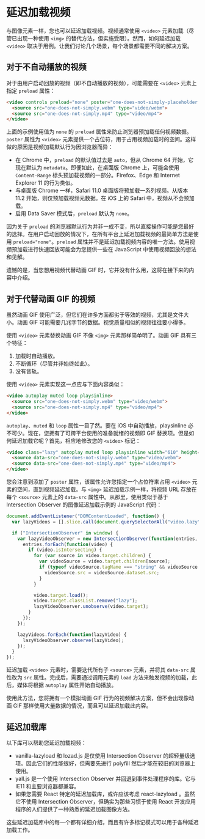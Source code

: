 # 延迟加载视频

与图像元素一样，您也可以延迟加载视频。视频通常使用 `<video>` 元素加载（尽管已出现一种使用 `<img>` 的替代方法，但实施受限）。然而，如何延迟加载 `<video>` 取决于用例。让我们讨论几个场景，每个场景都需要不同的解决方案。

## 对于不自动播放的视频

对于由用户启动回放的视频（即不自动播放的视频），可能需要在 `<video>` 元素上指定 `preload` 属性：

```html
<video controls preload="none" poster="one-does-not-simply-placeholder.jpg">
  <source src="one-does-not-simply.webm" type="video/webm">
  <source src="one-does-not-simply.mp4" type="video/mp4">
</video>
```

上面的示例使用值为 `none` 的 `preload` 属性来防止浏览器预加载任何视频数据。`poster` 属性为 `<video>` 元素提供一个占位符，用于占用视频加载时的空间。这样做的原因是视频加载默认行为因浏览器而异：

- 在 Chrome 中，`preload` 的默认值过去是 `auto`，但从 Chrome 64 开始，它现在默认为 `metadata`。即便如此，在桌面版 Chrome 上，可能会使用 `Content-Range` 标头预加载视频的一部分。Firefox、Edge 和 Internet Explorer 11 的行为类似。
- 与桌面版 Chrome 一样，Safari 11.0 桌面版将预加载一系列视频。从版本 11.2 开始，则仅预加载视频元数据。在 iOS 上的 Safari 中，视频从不会预加载。
- 启用 Data Saver 模式后，`preload` 默认为 `none`。

因为关于 `preload` 的浏览器默认行为并非一成不变，所以直接操作可能是您最好的选择。在用户启动回放的情况下，在所有平台上延迟加载视频的最简单方法是使用 `preload="none"`。`preload` 属性并不是延迟加载视频内容的唯一方法。使用视频预加载进行快速回放可能会为您提供一些在 JavaScript 中使用视频回放的想法和见解。

遗憾的是，当您想用视频代替动画 GIF 时，它并没有什么用，这将在接下来的内容中介绍。

## 对于代替动画 GIF 的视频

虽然动画 GIF 使用广泛，但它们在许多方面都劣于等效的视频，尤其是文件大小。动画 GIF 可能需要几兆字节的数据。视觉质量相似的视频往往要小得多。

使用 `<video>` 元素替换动画 GIF 不像 `<img>` 元素那样简单明了。动画 GIF 具有三个特征：

1. 加载时自动播放。
2. 不断循环（尽管并非始终如此）。
3. 没有音轨。

使用 `<video>` 元素实现这一点应与下面内容类似：

```html
<video autoplay muted loop playsinline>
  <source src="one-does-not-simply.webm" type="video/webm">
  <source src="one-does-not-simply.mp4" type="video/mp4">
</video>
```

`autoplay`、`muted` 和 `loop` 属性一目了然。要在 iOS 中自动播放，playsinline 必不可少。现在，您拥有了可跨平台使用的准备就绪的视频即 GIF 替换项。但是如何延迟加载它呢？首先，相应地修改您的 `<video>` 标记：

```html
<video class="lazy" autoplay muted loop playsinline width="610" height="254" poster="one-does-not-simply.jpg">
  <source data-src="one-does-not-simply.webm" type="video/webm">
  <source data-src="one-does-not-simply.mp4" type="video/mp4">
</video>
```

您会注意到添加了 `poster` 属性，该属性允许您指定一个占位符来占用 `<video>` 元素的空间，直到视频延迟加载。与 `<img>` 延迟加载示例一样，将视频 URL 存放在每个 `<source>` 元素上的 `data-src` 属性中。从那里，使用类似于基于 Intersection Observer 的图像延迟加载示例的 JavaScript 代码：

```javascript
document.addEventListener("DOMContentLoaded", function() {
  var lazyVideos = [].slice.call(document.querySelectorAll("video.lazy"));

  if ("IntersectionObserver" in window) {
    var lazyVideoObserver = new IntersectionObserver(function(entries, observer) {
      entries.forEach(function(video) {
        if (video.isIntersecting) {
          for (var source in video.target.children) {
            var videoSource = video.target.children[source];
            if (typeof videoSource.tagName === "string" && videoSource.tagName === "SOURCE") {
              videoSource.src = videoSource.dataset.src;
            }
          }

          video.target.load();
          video.target.classList.remove("lazy");
          lazyVideoObserver.unobserve(video.target);
        }
      });
    });

    lazyVideos.forEach(function(lazyVideo) {
      lazyVideoObserver.observe(lazyVideo);
    });
  }
});
```

延迟加载 `<video>` 元素时，需要迭代所有子 `<source>` 元素，并将其 `data-src` 属性改为 `src` 属性。完成后，需要通过调用元素的 `load` 方法来触发视频的加载，此后，媒体将根据 `autoplay` 属性开始自动播放。

使用此方法，您将拥有一个模拟动画 GIF 行为的视频解决方案，但不会出现像动画 GIF 那样使用大量数据的情况，而且可以延迟加载此内容。

## 延迟加载库

以下库可以帮助您延迟加载视频：

- vanilla-lazyload 和 lozad.js 是仅使用 Intersection Observer 的超轻量级选项。因此它们的性能很好，但需要先进行 polyfill 然后才能在较旧的浏览器上使用。
- yall.js 是一个使用 Intersection Observer 并回退到事件处理程序的库。它与 IE11 和主要浏览器都兼容。
- 如果您需要 React 特定的延迟加载库，或许应该考虑 react-lazyload 。虽然它不使用 Intersection Observer，但确实为那些习惯于使用 React 开发应用程序的人们提供了一种熟悉的延迟加载图像方法。

这些延迟加载库中的每一个都有详细介绍，而且有许多标记模式可以用于各种延迟加载工作。

